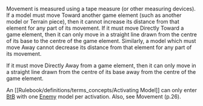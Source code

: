 Movement is measured using a tape measure (or other measuring devices).
If a model must move Toward another game element (such as another model or Terrain piece), then it cannot increase its distance from that element for any part of its movement.
If it must move Directly Toward a game element, then it can only move in a straight line drawn from the centre of its base to the centre of the game element.
Similarly, a model which must move Away cannot decrease its distance from that element for any part of its movement.

If it must move Directly Away from a game element, then it can only move in a straight line drawn from the centre of its base away from the centre of the game element.

An [[Rulebook/definitions/terms_concepts/Activating Model]] can only enter [BtB](BtB.md) with one [Enemy](Rulebook/definitions/terms_concepts/Enemy-Friendly.md) model per activation.
Also, see Movement (p.26).